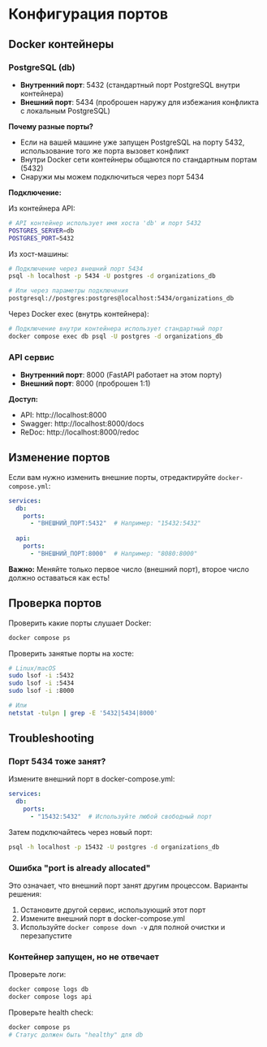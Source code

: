 # Конфигурация портов

## Docker контейнеры

### PostgreSQL (db)
- **Внутренний порт**: 5432 (стандартный порт PostgreSQL внутри контейнера)
- **Внешний порт**: 5434 (проброшен наружу для избежания конфликта с локальным PostgreSQL)

**Почему разные порты?**
- Если на вашей машине уже запущен PostgreSQL на порту 5432, использование того же порта вызовет конфликт
- Внутри Docker сети контейнеры общаются по стандартным портам (5432)
- Снаружи мы можем подключиться через порт 5434

**Подключение:**

Из контейнера API:
```bash
# API контейнер использует имя хоста 'db' и порт 5432
POSTGRES_SERVER=db
POSTGRES_PORT=5432
```

Из хост-машины:
```bash
# Подключение через внешний порт 5434
psql -h localhost -p 5434 -U postgres -d organizations_db

# Или через параметры подключения
postgresql://postgres:postgres@localhost:5434/organizations_db
```

Через Docker exec (внутрь контейнера):
```bash
# Подключение внутри контейнера использует стандартный порт
docker compose exec db psql -U postgres -d organizations_db
```

### API сервис
- **Внутренний порт**: 8000 (FastAPI работает на этом порту)
- **Внешний порт**: 8000 (проброшен 1:1)

**Доступ:**
- API: http://localhost:8000
- Swagger: http://localhost:8000/docs
- ReDoc: http://localhost:8000/redoc

## Изменение портов

Если вам нужно изменить внешние порты, отредактируйте `docker-compose.yml`:

```yaml
services:
  db:
    ports:
      - "ВНЕШНИЙ_ПОРТ:5432"  # Например: "15432:5432"
  
  api:
    ports:
      - "ВНЕШНИЙ_ПОРТ:8000"  # Например: "8080:8000"
```

**Важно:** Меняйте только первое число (внешний порт), второе число должно оставаться как есть!

## Проверка портов

Проверить какие порты слушает Docker:
```bash
docker compose ps
```

Проверить занятые порты на хосте:
```bash
# Linux/macOS
sudo lsof -i :5432
sudo lsof -i :5434
sudo lsof -i :8000

# Или
netstat -tulpn | grep -E '5432|5434|8000'
```

## Troubleshooting

### Порт 5434 тоже занят?

Измените внешний порт в docker-compose.yml:
```yaml
services:
  db:
    ports:
      - "15432:5432"  # Используйте любой свободный порт
```

Затем подключайтесь через новый порт:
```bash
psql -h localhost -p 15432 -U postgres -d organizations_db
```

### Ошибка "port is already allocated"

Это означает, что внешний порт занят другим процессом. Варианты решения:

1. Остановите другой сервис, использующий этот порт
2. Измените внешний порт в docker-compose.yml
3. Используйте `docker compose down -v` для полной очистки и перезапустите

### Контейнер запущен, но не отвечает

Проверьте логи:
```bash
docker compose logs db
docker compose logs api
```

Проверьте health check:
```bash
docker compose ps
# Статус должен быть "healthy" для db
```
